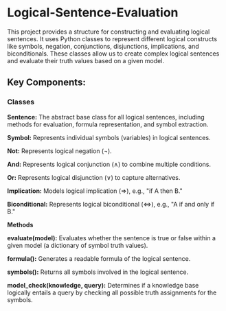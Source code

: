 # Logical-Sentence-Evaluation
This project provides a structure for constructing and evaluating logical sentences. It uses Python classes to represent different logical constructs like symbols, negation, conjunctions, disjunctions, implications, and biconditionals. These classes allow us to create complex logical sentences and evaluate their truth values based on a given model.

## **Key Components:**

### **Classes**

**Sentence:** The abstract base class for all logical sentences, including methods for evaluation, formula representation, and symbol extraction.

**Symbol:** Represents individual symbols (variables) in logical sentences.

**Not:** Represents logical negation (¬).

**And:** Represents logical conjunction (∧) to combine multiple conditions.

**Or:** Represents logical disjunction (∨) to capture alternatives.

**Implication:** Models logical implication (=>), e.g., "if A then B."

**Biconditional:** Represents logical biconditional (<=>), e.g., "A if and only if B."


**Methods**

**evaluate(model):** Evaluates whether the sentence is true or false within a given model (a dictionary of symbol truth values).

**formula():** Generates a readable formula of the logical sentence.

**symbols():** Returns all symbols involved in the logical sentence.

**model_check(knowledge, query):** Determines if a knowledge base logically entails a query by checking all possible truth assignments for the symbols.

